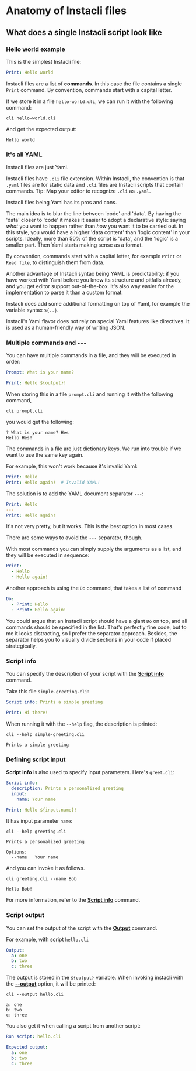 # Anatomy of Instacli files

## What does a single Instacli script look like

### Hello world example

This is the simplest Instacli file:

```yaml file:hello-world.cli
Print: Hello world
```

Instacli files are a list of **commands**. In this case the file contains a single `Print` command. By convention,
commands start with a capital letter.

If we store it in a file `hello-world.cli`, we can run it with the following command:

```shell cli
cli hello-world.cli
```

And get the expected output:

```output
Hello world
```

### It's all YAML

Instacli files are just Yaml.

Instacli files have `.cli` file extension. Within Instacli, the convention is that `.yaml` files are for static data and
`.cli` files are Instacli scripts that contain commands. Tip: Map your editor to recognize `.cli`
as `.yaml`.

Instacli files being Yaml has its pros and cons.

The main idea is to blur the line between 'code' and 'data'. By having the 'data' closer to 'code' it makes it easier to
adopt a declarative style: saying _what_ you want to happen rather than _how_ you want it to be carried out. In this
style, you would have a higher 'data content' than 'logic content' in your scripts. Ideally, more than 50% of the script
is 'data', and the 'logic' is a smaller part. Then Yaml starts making sense as a format.

By convention, commands start with a capital letter, for example `Print` or `Read file`, to distinguish them from data.

Another advantage of Instacli syntax being YAML is predictability: if you have worked with Yaml before you know its
structure and pitfalls already, and you get editor support out-of-the-box. It's also way easier for the implementation
to parse it than a custom format.

Instacli does add some additional formatting on top of Yaml, for example the variable syntax `${..}`.

Instacli's Yaml flavor does not rely on special Yaml features like directives. It is used as a human-friendly way of
writing JSON.

### Multiple commands and `---`

You can have multiple commands in a file, and they will be executed in order:

```yaml file:prompt.cli
Prompt: What is your name?

Print: Hello ${output}!
```

When storing this in a file `prompt.cli` and running it with the following command,

```shell cli
cli prompt.cli
```

<!-- input
What is your name?: Hes
-->

you would get the following:

```output
? What is your name? Hes
Hello Hes!
```

The commands in a file are just dictionary keys. We run into trouble if we want to use the same key again.

For example, this won't work because it's invalid Yaml:

```yaml
Print: Hello
Print: Hello again!  # Invalid YAML!
```

The solution is to add the YAML document separator `---`:

```yaml instacli
Print: Hello
---
Print: Hello again!
```

It's not very pretty, but it works. This is the best option in most cases.

There are some ways to avoid the `---` separator, though.

With most commands you can simply supply the arguments as a list, and they will be executed in sequence:

```yaml instacli
Print:
  - Hello
  - Hello again!
```

<!-- Print is a bad example!!! It is a list processor designed to print lists "as lists" -->

Another approach is using the `Do` command, that takes a list of command

```yaml instacli
Do:
  - Print: Hello
  - Print: Hello again!
```

You could argue that an Instacli script should have a giant `Do` on top, and all commands should be specified in the
list. That's perfectly fine code, but to me it looks distracting, so I prefer the separator approach. Besides, the
separator helps you to visually divide sections in your code if placed strategically.

### Script info

You can specify the description of your script with the
**[Script info](../commands/instacli/script-info/Script%20info.spec.md)** command.

Take this file `simple-greeting.cli`:

```yaml file:simple-greeting.cli
Script info: Prints a simple greeting

Print: Hi there!
```

When running it with the `--help` flag, the description is printed:

```shell cli
cli --help simple-greeting.cli
```

```output
Prints a simple greeting
```

### Defining script input

**Script info** is also used to specify input parameters. Here's `greet.cli`:

```yaml file:greeting.cli
Script info:
  description: Prints a personalized greeting
  input:
    name: Your name

Print: Hello ${input.name}!
```

It has input parameter `name`:

```shell cli
cli --help greeting.cli
```

```output
Prints a personalized greeting

Options:
  --name   Your name
```

And you can invoke it as follows.

```shell cli
cli greeting.cli --name Bob
```

```output
Hello Bob!
```

For more information, refer to the **[Script info](../commands/instacli/script-info/Script%20info.spec.md)** command.

### Script output

You can set the output of the script with the **[Output](../commands/instacli/variables/Output.spec.md)** command.

For example, with script `hello.cli`

```yaml file:hello.cli
Output:
  a: one
  b: two
  c: three
```

The output is stored in the `${output}` variable. When invoking instacli with the
**[--output](../cli/Command%20line%20options.spec.md#--output)** option, it will be printed:

```shell cli
cli --output hello.cli
```

```output
a: one
b: two
c: three
```

You also get it when calling a script from another script:

```yaml instacli
Run script: hello.cli

Expected output:
  a: one
  b: two
  c: three
```

